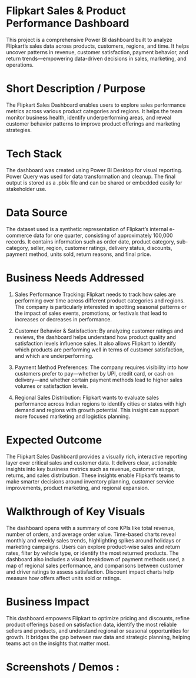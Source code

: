 # Flipkart Sales & Product Performance Dashboard
This project is a comprehensive Power BI dashboard built to analyze Flipkart’s sales data across products, customers, regions, and time. It helps uncover patterns in revenue, customer satisfaction, payment behavior, and return trends—empowering data-driven decisions in sales, marketing, and operations.

# Short Description / Purpose
The Flipkart Sales Dashboard enables users to explore sales performance metrics across various product categories and regions. It helps the team monitor business health, identify underperforming areas, and reveal customer behavior patterns to improve product offerings and marketing strategies.

 # Tech Stack
The dashboard was created using Power BI Desktop for visual reporting. Power Query was used for data transformation and cleanup. The final output is stored as a .pbix file and can be shared or embedded easily for stakeholder use.

# Data Source
The dataset used is a synthetic representation of Flipkart’s internal e-commerce data for one quarter, consisting of approximately 100,000 records. It contains information such as order date, product category, sub-category, seller, region, customer ratings, delivery status, discounts, payment method, units sold, return reasons, and final price.

# Business Needs Addressed
1. Sales Performance Tracking:
Flipkart needs to track how sales are performing over time across different product categories and regions. The company is particularly interested in spotting seasonal patterns or the impact of sales events, promotions, or festivals that lead to increases or decreases in performance.

2. Customer Behavior & Satisfaction:
By analyzing customer ratings and reviews, the dashboard helps understand how product quality and satisfaction levels influence sales. It also allows Flipkart to identify which products are performing well in terms of customer satisfaction, and which are underperforming.

3. Payment Method Preferences:
The company requires visibility into how customers prefer to pay—whether by UPI, credit card, or cash on delivery—and whether certain payment methods lead to higher sales volumes or satisfaction levels.

4. Regional Sales Distribution:
Flipkart wants to evaluate sales performance across Indian regions to identify cities or states with high demand and regions with growth potential. This insight can support more focused marketing and logistics planning.

# Expected Outcome
The Flipkart Sales Dashboard provides a visually rich, interactive reporting layer over critical sales and customer data. It delivers clear, actionable insights into key business metrics such as revenue, customer ratings, returns, and sales distribution. These insights enable Flipkart’s teams to make smarter decisions around inventory planning, customer service improvements, product marketing, and regional expansion.

# Walkthrough of Key Visuals
The dashboard opens with a summary of core KPIs like total revenue, number of orders, and average order value. Time-based charts reveal monthly and weekly sales trends, highlighting spikes around holidays or marketing campaigns. Users can explore product-wise sales and return rates, filter by vehicle type, or identify the most returned products. The dashboard also includes a visual breakdown of payment methods used, a map of regional sales performance, and comparisons between customer and driver ratings to assess satisfaction. Discount impact charts help measure how offers affect units sold or ratings.

# Business Impact
This dashboard empowers Flipkart to optimize pricing and discounts, refine product offerings based on satisfaction data, identify the most reliable sellers and products, and understand regional or seasonal opportunities for growth. It bridges the gap between raw data and strategic planning, helping teams act on the insights that matter most.

# Screenshots / Demos :

